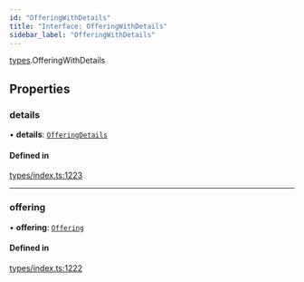 ```yaml
---
id: "OfferingWithDetails"
title: "Interface: OfferingWithDetails"
sidebar_label: "OfferingWithDetails"
---
```


[types](../../../modules/Types/Types.md).OfferingWithDetails

## Properties

### details

• **details**: [`OfferingDetails`](../../API/Entities/Offering/Types/OfferingDetails/OfferingDetails.md)

#### Defined in

[types/index.ts:1223](https://github.com/PolymeshAssociation/polymesh-sdk/blob/d4e2c127f/src/types/index.ts#L1223)

___

### offering

• **offering**: [`Offering`](../../../classes/API/Entities/Offering/Offering.md)

#### Defined in

[types/index.ts:1222](https://github.com/PolymeshAssociation/polymesh-sdk/blob/d4e2c127f/src/types/index.ts#L1222)
